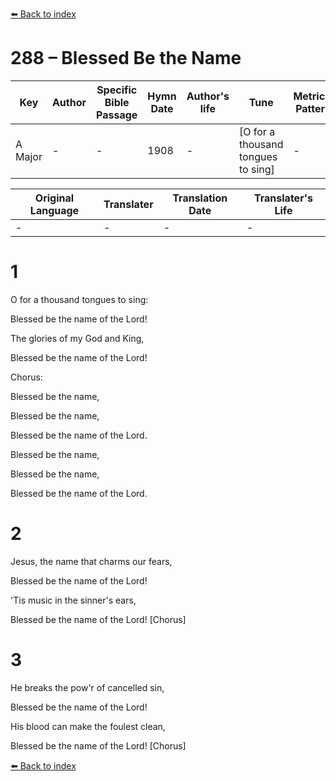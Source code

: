 [⬅️ Back to index](../README.md)

# 288 – Blessed Be the Name

Key | Author   | Specific Bible Passage     |Hymn Date |Author's life |Tune |Metrical Pattern   |Composer/Source
-- | --------- | ---------------------------|----------|--------------|-----|-------------------|-------------  
A Major |- |- |1908 |- |[O for a thousand tongues to sing] |- |R. E. Hudson

Original Language | Translater | Translation Date   | Translater's Life  
----------------- | --------- | --------------------|-------------     
\- |- |- |-




# 1

O for a thousand tongues to sing:

Blessed be the name of the Lord!

The glories of my God and King,

Blessed be the name of the Lord!



Chorus:

Blessed be the name,

Blessed be the name,

Blessed be the name of the Lord.

Blessed be the name,

Blessed be the name,

Blessed be the name of the Lord.



# 2

Jesus, the name that charms our fears,

Blessed be the name of the Lord!

'Tis music in the sinner's ears,

Blessed be the name of the Lord!  [Chorus]



# 3

He breaks the pow'r of cancelled sin,

Blessed be the name of the Lord!

His blood can make the foulest clean,

Blessed be the name of the Lord!  [Chorus]

[⬅️ Back to index](../README.md)
